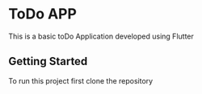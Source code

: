 # ToDo APP 

This is a basic toDo Application developed using Flutter

## Getting Started

To run this project first clone the repository
 
 
